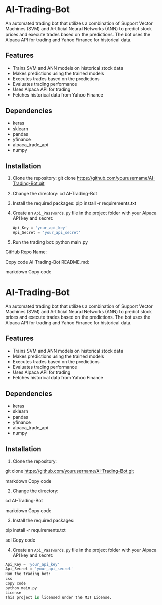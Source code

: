# AI-Trading-Bot
An automated trading bot that utilizes a combination of Support Vector Machines (SVM) and Artificial Neural Networks (ANN) to predict stock prices and execute trades based on the predictions. The bot uses the Alpaca API for trading and Yahoo Finance for historical data.

## Features

- Trains SVM and ANN models on historical stock data
- Makes predictions using the trained models
- Executes trades based on the predictions
- Evaluates trading performance
- Uses Alpaca API for trading
- Fetches historical data from Yahoo Finance

## Dependencies

- keras
- sklearn
- pandas
- yfinance
- alpaca_trade_api
- numpy

## Installation

1. Clone the repository:
  git clone https://github.com/yourusername/AI-Trading-Bot.git

2. Change the directory:
  cd AI-Trading-Bot

3. Install the required packages:
  pip install -r requirements.txt

4. Create an `Api_Passwords.py` file in the project folder with your Alpaca API key and secret:
    ```python
    Api_Key = 'your_api_key'
    Api_Secret = 'your_api_secret'

5. Run the trading bot:
   python main.py

GitHub Repo Name:

Copy code
AI-Trading-Bot
README.md:

markdown
Copy code
# AI-Trading-Bot

An automated trading bot that utilizes a combination of Support Vector Machines (SVM) and Artificial Neural Networks (ANN) to predict stock prices and execute trades based on the predictions. The bot uses the Alpaca API for trading and Yahoo Finance for historical data.

## Features

- Trains SVM and ANN models on historical stock data
- Makes predictions using the trained models
- Executes trades based on the predictions
- Evaluates trading performance
- Uses Alpaca API for trading
- Fetches historical data from Yahoo Finance

## Dependencies

- keras
- sklearn
- pandas
- yfinance
- alpaca_trade_api
- numpy

## Installation

1. Clone the repository:

git clone https://github.com/yourusername/AI-Trading-Bot.git

markdown
Copy code

2. Change the directory:

cd AI-Trading-Bot

markdown
Copy code

3. Install the required packages:

pip install -r requirements.txt

sql
Copy code

4. Create an `Api_Passwords.py` file in the project folder with your Alpaca API key and secret:

```python
Api_Key = 'your_api_key'
Api_Secret = 'your_api_secret'
Run the trading bot:
css
Copy code
python main.py
License
This project is licensed under the MIT License.


